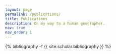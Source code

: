 ```yaml
---
layout: page
permalink: /publications/
title: Publications
description: On my way to a human geographer.
nav: true
nav_order: 1
---
```

<!-- _pages/publications.md -->
<div class="publications">

{% bibliography -f {{ site.scholar.bibliography }} %}

</div>
